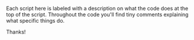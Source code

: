 Each script here is labeled with a description on what the code does at the top of the script.
Throughout the code you'll find tiny comments explaining what specific things do.

Thanks!

